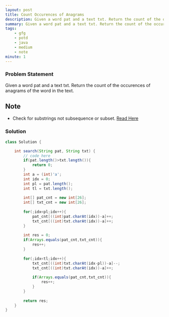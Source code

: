 ```yaml
---
layout: post
title: Count Occurences of Anagrams
description: Given a word pat and a text txt. Return the count of the occurences of anagrams of the word in the text.
summary: Given a word pat and a text txt. Return the count of the occurences of anagrams of the word in the text.
tags:
    - gfg
    - potd
    - java
    - medium
    - note
minute: 1
---
```


### Problem Statement
Given a word pat and a text txt. Return the count of the occurences of anagrams of the word in the text.

## Note
- Check for substrings not subsequence or subset. [Read Here](https://www.geeksforgeeks.org/subarraysubstring-vs-subsequence-and-programs-to-generate-them/)

### Solution
```java
class Solution {

    int search(String pat, String txt) {
        // code here
        if(pat.length()>txt.length()){
            return 0;
        }
        int a = (int)'a';
        int idx = 0;
        int pl = pat.length();
        int tl = txt.length();
        
        int[] pat_cnt = new int[26];
        int[] txt_cnt = new int[26];
        
        for(;idx<pl;idx++){
            pat_cnt[((int)pat.charAt(idx))-a]++;
            txt_cnt[((int)txt.charAt(idx))-a]++;
        }
        
        int res = 0;
        if(Arrays.equals(pat_cnt,txt_cnt)){
            res++;
        }
        
        for(;idx<tl;idx++){
            txt_cnt[((int)txt.charAt(idx-pl))-a]--;
            txt_cnt[((int)txt.charAt(idx))-a]++;
            
            if(Arrays.equals(pat_cnt,txt_cnt)){
                res++;
            }
        }
        
        return res;
    }
}
```
